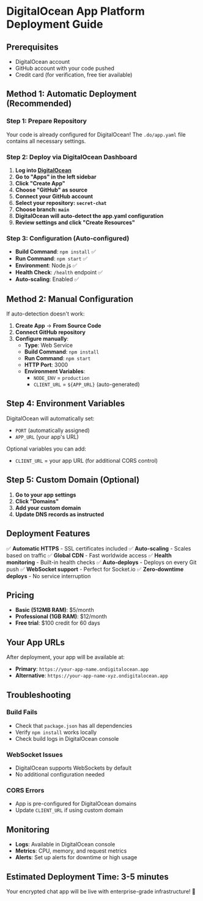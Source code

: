 # DigitalOcean App Platform Deployment Guide

## Prerequisites
- DigitalOcean account
- GitHub account with your code pushed
- Credit card (for verification, free tier available)

## Method 1: Automatic Deployment (Recommended)

### Step 1: Prepare Repository
Your code is already configured for DigitalOcean! The `.do/app.yaml` file contains all necessary settings.

### Step 2: Deploy via DigitalOcean Dashboard

1. **Log into [DigitalOcean](https://cloud.digitalocean.com/)**
2. **Go to "Apps" in the left sidebar**
3. **Click "Create App"**
4. **Choose "GitHub" as source**
5. **Connect your GitHub account**
6. **Select your repository: `secret-chat`**
7. **Choose branch: `main`**
8. **DigitalOcean will auto-detect the app.yaml configuration**
9. **Review settings and click "Create Resources"**

### Step 3: Configuration (Auto-configured)
- **Build Command**: `npm install` ✅
- **Run Command**: `npm start` ✅
- **Environment**: Node.js ✅
- **Health Check**: `/health` endpoint ✅
- **Auto-scaling**: Enabled ✅

## Method 2: Manual Configuration

If auto-detection doesn't work:

1. **Create App** → **From Source Code**
2. **Connect GitHub repository**
3. **Configure manually**:
   - **Type**: Web Service
   - **Build Command**: `npm install`
   - **Run Command**: `npm start`
   - **HTTP Port**: 3000
   - **Environment Variables**:
     - `NODE_ENV` = `production`
     - `CLIENT_URL` = `${APP_URL}` (auto-generated)

## Step 4: Environment Variables

DigitalOcean will automatically set:
- `PORT` (automatically assigned)
- `APP_URL` (your app's URL)

Optional variables you can add:
- `CLIENT_URL` = your app URL (for additional CORS control)

## Step 5: Custom Domain (Optional)

1. **Go to your app settings**
2. **Click "Domains"**
3. **Add your custom domain**
4. **Update DNS records as instructed**

## Deployment Features

✅ **Automatic HTTPS** - SSL certificates included
✅ **Auto-scaling** - Scales based on traffic
✅ **Global CDN** - Fast worldwide access
✅ **Health monitoring** - Built-in health checks
✅ **Auto-deploys** - Deploys on every Git push
✅ **WebSocket support** - Perfect for Socket.io
✅ **Zero-downtime deploys** - No service interruption

## Pricing

- **Basic (512MB RAM)**: $5/month
- **Professional (1GB RAM)**: $12/month
- **Free trial**: $100 credit for 60 days

## Your App URLs

After deployment, your app will be available at:
- **Primary**: `https://your-app-name.ondigitalocean.app`
- **Alternative**: `https://your-app-name-xyz.ondigitalocean.app`

## Troubleshooting

### Build Fails
- Check that `package.json` has all dependencies
- Verify `npm install` works locally
- Check build logs in DigitalOcean console

### WebSocket Issues
- DigitalOcean supports WebSockets by default
- No additional configuration needed

### CORS Errors
- App is pre-configured for DigitalOcean domains
- Update `CLIENT_URL` if using custom domain

## Monitoring

- **Logs**: Available in DigitalOcean console
- **Metrics**: CPU, memory, and request metrics
- **Alerts**: Set up alerts for downtime or high usage

## Estimated Deployment Time: 3-5 minutes

Your encrypted chat app will be live with enterprise-grade infrastructure! 🚀
